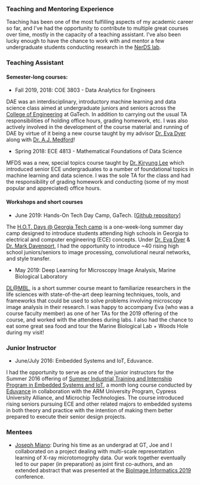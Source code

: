 ### Teaching and Mentoring Experience

Teaching has been one of the most fulfilling aspects of my academic career so far, and I've had the opportunity to contribute to multiple great courses over time, mostly in the capacity of a teaching assistant. I've also been lucky enough to have the chance to work with and mentor a few undergraduate students conducting research in the <a href="http://dyerlab.gatech.edu/" target="_blank">NerDS lab</a>. 

### Teaching Assistant
#### Semester-long courses:
- Fall 2019, 2018: COE 3803 - Data Analytics for Engineers

DAE was an interdisciplinary, introductory machine learning and data science class aimed at undergraduate juniors and seniors across the <a href="https://coe.gatech.edu/" target="_blank">College of Engineering</a> at GaTech. In addition to carrying out the usual TA responsibilities of holding office hours, grading homework, etc. I was also actively involved in the development of the course material and running of DAE by virtue of it being a new course taught by my advisor <a href="https://bme.gatech.edu/bme/faculty/Eva-Dyer" target="_blank">Dr. Eva Dyer</a> along with <a href="http://chbe.gatech.edu/people/andrew-j-medford" target="_blank">Dr. A.J. Medford</a>!
- Spring 2018: ECE 4813 - Mathematical Foundations of Data Science

MFDS was a new, special topics course taught by <a href="https://u.osu.edu/kiryung/" target="_blank">Dr. Kiryung Lee</a> which introduced senior ECE undergraduates to a number of foundational topics in machine learning and data science. I was the sole TA for the class and had the responsibility of grading homework and conducting (some of my most popular and appreciated) office hours.

#### Workshops and short courses
- June 2019: Hands-On Tech Day Camp, GaTech. [<a href="https://github.com/nerdslab/HandsOnTech" target="_blank">Github repository</a>]

The <a href="https://www.ece.gatech.edu/outreach/hot-days#:~:text=The%20H.O.T.,graduates%20majoring%20in%20this%20field." target="blank">H.O.T. Days @ Georgia Tech camp</a> is a one-week-long summer day camp designed to introduce students attending high schools in Georgia to electrical and computer engineering (ECE) concepts. Under <a href="https://bme.gatech.edu/bme/faculty/Eva-Dyer" target="_blank"> Dr. Eva Dyer</a> & <a href="http://mdav.ece.gatech.edu/" target="_blank">Dr. Mark Davenport</a>, I had the opportunity to introduce ~40 rising high school juniors/seniors to image processing, convolutional neural networks, and style transfer.

- May 2019: Deep Learning for Microscopy Image Analysis, Marine Biological Laboratory

<a href="https://www.mbl.edu/education/courses/deep-learning-for-microscopy-image-analysis/" target="_blank">DL@MBL</a>, is a short summer course meant to familiarize researchers in the life sciences with state-of-the-art deep learning techniques, tools, and frameworks that could be used to solve problems involving microscopy image analysis in their research. I was happy to accompany Eva (who was a course faculty member) as one of her TAs for the 2019 offering of the course, and worked with the attendees during labs. I also had the chance to eat some great sea food and tour the Marine Biological Lab + Woods Hole during my visit!

### Junior Instructor
- June/July 2016: Embedded Systems and IoT, Eduvance.

I had the opportunity to serve as one of the junior instructors for the Summer 2016 offering of <a href="https://www.eduvance.in/mbed/" target="_blank">Summer Industrial Training and Internship Program in Embedded Systems and IoT</a>, a month long course conducted by <a href="https://www.eduvance.in/" target="_blank">Eduvance</a> in collaboration with the ARM University Program, Cypress University Alliance, and Microchip Technologies. The course introduced rising seniors pursuing ECE and other related majors to embedded systems in both theory and practice with the intention of making them better prepared to execute their senior design projects.

### Mentees
- <a href="https://www.linkedin.com/in/joseph-miano-a5b91785/" target="_blank">Joseph Miano</a>: During his time as an undergrad at GT, Joe and I collaborated on a project dealing with multi-scale representation learning of X-ray microtomogrphy data. Our work together eventually led to our paper (in preparation) as joint first co-authors, and an extended abstract that was presented at the <a href="https://alleninstitute.org/events-training/bioimage-informatics-2019/" target="_blank">BioImage Informatics 2019</a> conference.
